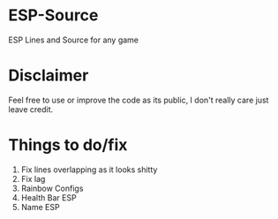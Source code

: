 # ESP-Source
ESP Lines and Source for any game

# Disclaimer

Feel free to use or improve the code as its public, I don't really care just leave credit.

# Things to do/fix
1. Fix lines overlapping as it looks shitty
2. Fix lag 
3. Rainbow Configs
4. Health Bar ESP
5. Name ESP 
